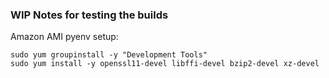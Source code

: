 ### WIP Notes for testing the builds

Amazon AMI pyenv setup:
```shell
sudo yum groupinstall -y "Development Tools"
sudo yum install -y openssl11-devel libffi-devel bzip2-devel xz-devel
```
